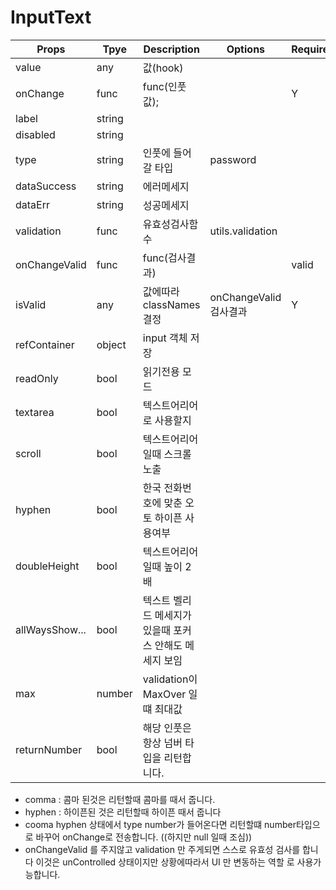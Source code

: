 # InputText

| Props          | Tpye   | Description                                             | Options                | Require | Default |
| -------------- | ------ | ------------------------------------------------------- | ---------------------- | ------- | ------- |
| value          | any    | 값(hook)                                                |                        |         |         |
| onChange       | func   | func(인풋값);                                           |                        | Y       |         |
| label          | string |                                                         |                        |         |         |
| disabled       | string |                                                         |                        |         | false   |
| type           | string | 인풋에 들어갈 타입                                      | password               |         |         |
| dataSuccess    | string | 에러메세지                                              |                        |         | ''      |
| dataErr        | string | 성공메세지                                              |                        |         | ''      |
| validation     | func   | 유효성검사함수                                          | utils.validation       |         |         |
| onChangeValid  | func   | func(검사결과)                                          |                        | valid   |         |
| isValid        | any    | 값에따라 classNames 결정                                | onChangeValid 검사결과 | Y       |         |
| refContainer   | object | input 객체 저장                                         |                        |         | {}      |
| readOnly       | bool   | 읽기전용 모드                                           |                        |         |         |
| textarea       | bool   | 텍스트어리어로 사용할지                                 |                        |         | false   |
| scroll         | bool   | 텍스트어리어 일때 스크롤 노출                           |                        |         | false   |
| hyphen         | bool   | 한국 전화번호에 맞춘 오토 하이픈 사용여부               |                        |         | false   |
| doubleHeight   | bool   | 텍스트어리어 일때 높이 2배                              |                        |         | false   |
| allWaysShow... | bool   | 텍스트 벨리드 메세지가 있을때 포커스 안해도 메세지 보임 |                        |         | false   |
| max            | number | validation이 MaxOver 일떄 최대값                        |                        |         | 10000   |
| returnNumber   | bool   | 해당 인풋은 항상 넘버 타입을 리턴합니다.                |                        |         | false   |

- comma : 콤마 된것은 리턴할때 콤마를 때서 줍니다.
- hyphen : 하이픈된 것은 리턴할때 하이픈 때서 줍니다
- cooma hyphen 상태에서 type number가 들어온다면 리턴할떄 number타입으로 바꾸어 onChange로 전송합니다. ((하지만 null 일때 조심))
- onChangeValid 를 주지않고 validation 만 주게되면 스스로 유효성 검사를 합니다 이것은 unControlled 상태이지만 상황에따라서 UI 만 변동하는 역할 로 사용가능합니다.
